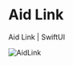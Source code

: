 # Aid Link
Aid Link | SwiftUI

![AidLink](https://github.com/yavuzkaanakyuz/Aid-Link/assets/108089860/49875079-d109-430a-b698-0e99a4fdb3db)
